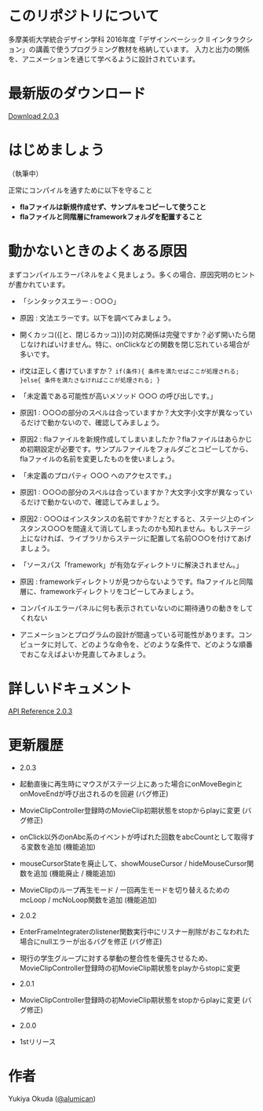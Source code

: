 # このリポジトリについて
多摩美術大学統合デザイン学科 2016年度「デザインベーシック Ⅱ インタラクション」の講義で使うプログラミング教材を格納しています。
入力と出力の関係を、アニメーションを通じて学べるように設計されています。

# 最新版のダウンロード
[Download 2.0.3](https://github.com/integrated-design/2016-db2-interaction/raw/master/package/2.0.3.zip)

# はじめましょう
（執筆中）

正常にコンパイルを通すために以下を守ること
* **flaファイルは新規作成せず、サンプルをコピーして使うこと**
* **flaファイルと同階層にframeworkフォルダを配置すること**

# 動かないときのよくある原因
まずコンパイルエラーパネルをよく見ましょう。多くの場合、原因究明のヒントが書かれています。

* 「シンタックスエラー : ○○○」
 * 原因 : 文法エラーです。以下を調べてみましょう。
  * 開くカッコ({[と、閉じるカッコ)}]の対応関係は完璧ですか？必ず開いたら閉じなければいけません。特に、onClickなどの関数を閉じ忘れている場合が多いです。
  * if文は正しく書けていますか？ `if(条件){ 条件を満たせばここが処理される; }else{ 条件を満たさなければここが処理される; }`
 
* 「未定義である可能性が高いメソッド ○○○ の呼び出しです。」
 * 原因1 : ○○○の部分のスペルは合っていますか？大文字小文字が異なっているだけで動かないので、確認してみましょう。
 * 原因2 : flaファイルを新規作成してしまいましたか？flaファイルはあらかじめ初期設定が必要です。サンプルファイルをフォルダごとコピーしてから、flaファイルの名前を変更したものを使いましょう。
 
* 「未定義のプロパティ ○○○ へのアクセスです。」
 * 原因1 : ○○○の部分のスペルは合っていますか？大文字小文字が異なっているだけで動かないので、確認してみましょう。
 * 原因2 : ○○○はインスタンスの名前ですか？だとすると、ステージ上のインスタンス○○○を間違えて消してしまったのかも知れません。もしステージ上になければ、ライブラリからステージに配置して名前○○○を付けてあげましょう。

* 「ソースパス「framework」が有効なディレクトリに解決されません。」
 * 原因 : frameworkディレクトリが見つからないようです。flaファイルと同階層に、frameworkディレクトリをコピーしてみましょう。

* コンパイルエラーパネルに何も表示されていないのに期待通りの動きをしてくれない
 * アニメーションとプログラムの設計が間違っている可能性があります。コンピュータに対して、どのような命令を、どのような条件で、どのような順番でおこなえばよいか見直してみましょう。

# 詳しいドキュメント
[API Reference 2.0.3](https://integrated-design.github.io/2016-db2-interaction/App.html)

# 更新履歴
* 2.0.3
 * 起動直後に再生時にマウスがステージ上にあった場合にonMoveBeginとonMoveEndが呼び出されるのを回避 (バグ修正)
 * MovieClipController登録時のMovieClip初期状態をstopからplayに変更 (バグ修正)
 * onClick以外のonAbc系のイベントが呼ばれた回数をabcCountとして取得する変数を追加 (機能追加)
 * mouseCursorStateを廃止して、showMouseCursor / hideMouseCursor関数を追加 (機能廃止 / 機能追加)
 * MovieClipのループ再生モード / 一回再生モードを切り替えるためのmcLoop / mcNoLoop関数を追加 (機能追加)

* 2.0.2
 * EnterFrameIntegraterのlistener関数実行中にリスナー削除がおこなわれた場合にnullエラーが出るバグを修正 (バグ修正)
 * 現行の学生グループに対する挙動の整合性を優先させるため、MovieClipController登録時の初MovieClip期状態をplayからstopに変更

* 2.0.1
 * MovieClipController登録時の初MovieClip期状態をstopからplayに変更 (バグ修正)

* 2.0.0
 * 1stリリース

# 作者
Yukiya Okuda ([@alumican](https://github.com/alumican))
